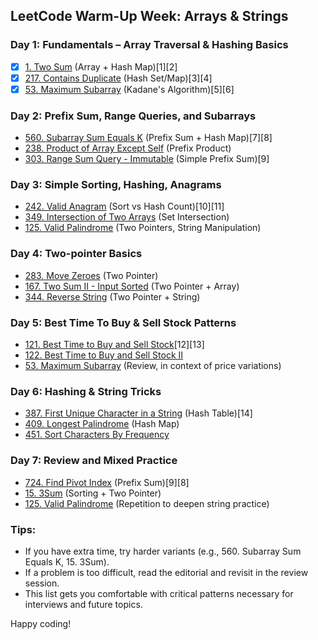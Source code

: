 ## LeetCode Warm-Up Week: Arrays & Strings

### Day 1: Fundamentals – Array Traversal & Hashing Basics

- [x] [1. Two Sum](https://leetcode.com/problems/two-sum/) (Array + Hash Map)[1][2]
- [x] [217. Contains Duplicate](https://leetcode.com/problems/contains-duplicate/) (Hash Set/Map)[3][4]
- [x] [53. Maximum Subarray](https://leetcode.com/problems/maximum-subarray/) (Kadane's Algorithm)[5][6]

### Day 2: Prefix Sum, Range Queries, and Subarrays

- [560. Subarray Sum Equals K](https://leetcode.com/problems/subarray-sum-equals-k/) (Prefix Sum + Hash Map)[7][8]
- [238. Product of Array Except Self](https://leetcode.com/problems/product-of-array-except-self/) (Prefix Product)
- [303. Range Sum Query - Immutable](https://leetcode.com/problems/range-sum-query-immutable/) (Simple Prefix Sum)[9]

### Day 3: Simple Sorting, Hashing, Anagrams

- [242. Valid Anagram](https://leetcode.com/problems/valid-anagram/) (Sort vs Hash Count)[10][11]
- [349. Intersection of Two Arrays](https://leetcode.com/problems/intersection-of-two-arrays/) (Set Intersection)
- [125. Valid Palindrome](https://leetcode.com/problems/valid-palindrome/) (Two Pointers, String Manipulation)

### Day 4: Two-pointer Basics

- [283. Move Zeroes](https://leetcode.com/problems/move-zeroes/) (Two Pointer)
- [167. Two Sum II - Input Sorted](https://leetcode.com/problems/two-sum-ii-input-array-is-sorted/) (Two Pointer + Array)
- [344. Reverse String](https://leetcode.com/problems/reverse-string/) (Two Pointer + String)

### Day 5: Best Time To Buy & Sell Stock Patterns

- [121. Best Time to Buy and Sell Stock](https://leetcode.com/problems/best-time-to-buy-and-sell-stock/)[12][13]
- [122. Best Time to Buy and Sell Stock II](https://leetcode.com/problems/best-time-to-buy-and-sell-stock-ii/)
- [53. Maximum Subarray](https://leetcode.com/problems/maximum-subarray/) (Review, in context of price variations)

### Day 6: Hashing & String Tricks

- [387. First Unique Character in a String](https://leetcode.com/problems/first-unique-character-in-a-string/) (Hash Table)[14]
- [409. Longest Palindrome](https://leetcode.com/problems/longest-palindrome/) (Hash Map)
- [451. Sort Characters By Frequency](https://leetcode.com/problems/sort-characters-by-frequency/)

### Day 7: Review and Mixed Practice

- [724. Find Pivot Index](https://leetcode.com/problems/find-pivot-index/) (Prefix Sum)[9][8]
- [15. 3Sum](https://leetcode.com/problems/3sum/) (Sorting + Two Pointer)
- [125. Valid Palindrome](https://leetcode.com/problems/valid-palindrome/) (Repetition to deepen string practice)

### Tips:

- If you have extra time, try harder variants (e.g., 560. Subarray Sum Equals K, 15. 3Sum).
- If a problem is too difficult, read the editorial and revisit in the review session.
- This list gets you comfortable with critical patterns necessary for interviews and future topics.

Happy coding!
